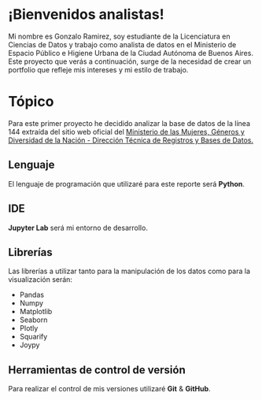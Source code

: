 # ¡Bienvenidos analistas!

Mi nombre es Gonzalo Ramirez, soy estudiante de la Licenciatura en Ciencias de Datos y trabajo como analista de datos en el Ministerio de Espacio Público e Higiene Urbana de la Ciudad Autónoma de Buenos Aires. 
Este proyecto que verás a continuación, surge de la necesidad de crear un portfolio que refleje mis intereses y mi estilo de trabajo.


# Tópico

Para este primer proyecto he decidido analizar la base de datos de la línea 144 extraída del sitio web oficial del [Ministerio de las Mujeres, Géneros y Diversidad de la Nación - Dirección Técnica de Registros y Bases de Datos.](https://www.datos.gob.ar/dataset/generos-base-datos-linea-144)

## Lenguaje

El lenguaje de programación que utilizaré para este reporte será **Python**.

## IDE

**Jupyter Lab** será mi entorno de desarrollo.

## Librerías

Las librerías a utilizar tanto para la manipulación de los datos como para la visualización serán:
- Pandas
- Numpy
-  Matplotlib
-  Seaborn 
- Plotly
-  Squarify
- Joypy


## Herramientas de control de versión

Para realizar el control de mis versiones utilizaré **Git** & **GitHub**.
